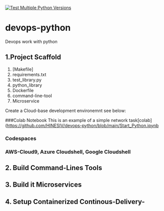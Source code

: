 [![Test Multiple Python Versions](https://github.com/HINESIV/devops-python/actions/workflows/main.yml/badge.svg)](https://github.com/HINESIV/devops-python/actions/workflows/main.yml)
# devops-python
Devops work with python


## 1.Project Scaffold
<ol>
<li href= "https://github.com/HINESIV/devops-python/blob/main/Makefile">[Makefile]</li>
<li>requirements.txt</li>
<li>test_library.py</li>
<li>python_library</li>
<li>Dockerfile</li>
<li>command-line-tool</li>
<li>Microservice</li>
</ol>

Create a Cloud-base development environemnt see below: 

###Colab Notebook
This is an example of a simple network task[colab](https://github.com/HINESIV/devops-python/blob/main/Start_Python.ipynb

### Codespaces

### AWS-Cloud9, Azure Cloudshell, Google Cloudshell




## 2. Build Command-Lines Tools

## 3. Build it Microservices

## 4. Setup Containerized Continous-Delivery-
